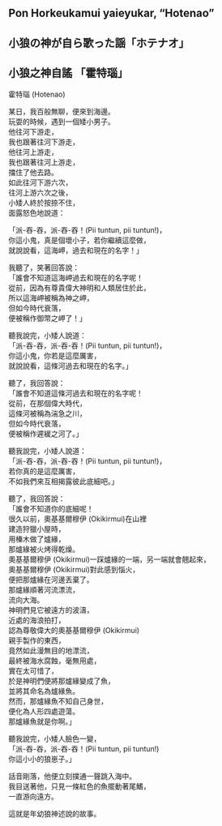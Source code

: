 ## Pon Horkeukamui yaieyukar, “Hotenao”   
## 小狼の神が自ら歌った謡「ホテナオ」  
## 小狼之神自謠 「霍特瑙」  
  
霍特瑙 (Hotenao)  
  
某日，我百般無聊，便來到海邊。  
玩耍的時候，遇到一個矮小男子。  
他往河下游走，  
我也跟著往河下游走，  
他往河上游走，  
我也跟著往河上游走，  
擋住了他去路。  
如此往河下游六次，  
往河上游六次之後，  
小矮人終於按捺不住，  
面露怒色地說道：  
  
「派-吞-吞，派-吞-吞！(Pii tuntun, pii tuntun!)，  
你這小鬼，真是個壞小子，若你繼續這麼做，  
就說說看，這海岬，過去和現在的名字！」  
  
我聽了，笑著回答說：  
「誰會不知道這海岬過去和現在的名字呢！  
從前，因為有尊貴偉大神明和人類居住於此，  
所以這海岬被稱為神之岬，  
但如今時代衰落，  
便被稱作御幣之岬了！」  
  
聽我說完，小矮人說道：  
「派-吞-吞，派-吞-吞！(Pii tuntun, pii tuntun!)，  
你這小鬼，你若是這麼厲害，  
就說說看，這條河過去和現在的名字。」  
  
聽了，我回答說：  
「誰會不知道這條河過去和現在的名字呢！  
從前，在那個偉大時代，  
這條河被稱為湍急之川，  
但如今時代衰落，  
便被稱作遲緩之河了。」  
  
聽我說完，小矮人說道：  
「派-吞-吞，派-吞-吞！(Pii tuntun, pii tuntun!)，  
若你真的是這麼厲害，  
不如我們來互相揭露彼此底細吧。」  
  
聽了，我回答說：  
「誰會不知道你的底細呢！  
很久以前，奧基基爾穆伊 (Okikirmui)在山裡  
建造狩獵小屋時，  
用榛木做了爐緣，  
那爐緣被火烤得乾燥。  
奧基基爾穆伊 (Okikirmui)一踩爐緣的一端，另一端就會翹起來，  
奧基基爾穆伊 (Okikirmui)對此感到惱火，  
便把那爐緣在河邊丟棄了。  
那爐緣順著河流漂流，  
流向大海。  
神明們見它被遠方的波濤，  
近處的海浪拍打，  
認為尊敬偉大的奧基基爾穆伊 (Okikirmui)  
親手製作的東西，  
竟然如此漫無目的地漂流，  
最終被海水腐蝕，毫無用處，  
實在太可惜了，  
於是神明們便將那爐緣變成了魚，  
並將其命名為爐緣魚。  
然而，那爐緣魚不知自己身世，  
便化為人形四處遊蕩。  
那爐緣魚就是你啊。」  
  
聽我說完，小矮人臉色一變，  
「派-吞-吞，派-吞-吞！(Pii tuntun, pii tuntun!)  
你這小小的狼崽子。」  
  
話音剛落，他便立刻撲通一聲跳入海中。  
我目送著他，只見一條紅色的魚擺動著尾鰭，  
一直游向遠方。  
  
這就是年幼狼神述說的故事。  